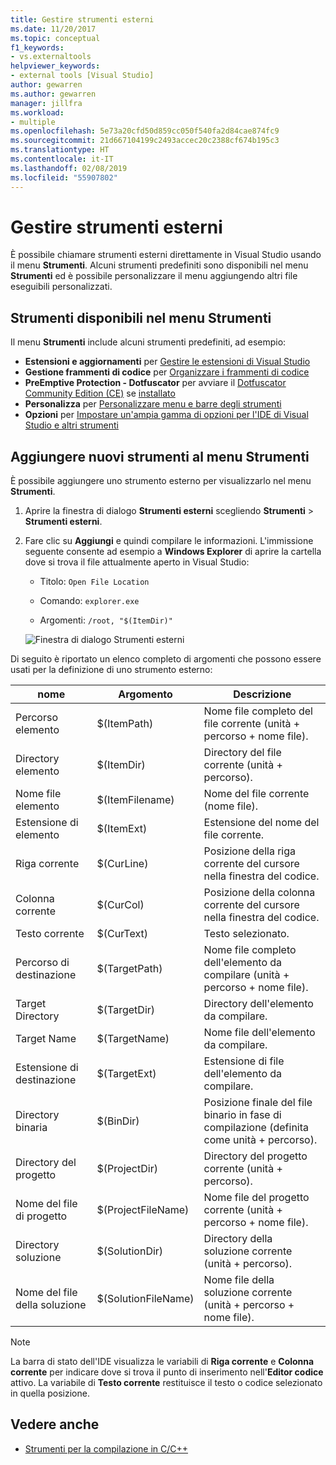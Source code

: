 ```yaml
---
title: Gestire strumenti esterni
ms.date: 11/20/2017
ms.topic: conceptual
f1_keywords:
- vs.externaltools
helpviewer_keywords:
- external tools [Visual Studio]
author: gewarren
ms.author: gewarren
manager: jillfra
ms.workload:
- multiple
ms.openlocfilehash: 5e73a20cfd50d859cc050f540fa2d84cae874fc9
ms.sourcegitcommit: 21d667104199c2493accec20c2388cf674b195c3
ms.translationtype: HT
ms.contentlocale: it-IT
ms.lasthandoff: 02/08/2019
ms.locfileid: "55907802"
---
```

# <a name="manage-external-tools"></a>Gestire strumenti esterni

È possibile chiamare strumenti esterni direttamente in Visual Studio usando il menu **Strumenti**. Alcuni strumenti predefiniti sono disponibili nel menu **Strumenti** ed è possibile personalizzare il menu aggiungendo altri file eseguibili personalizzati.

## <a name="tools-available-on-the-tools-menu"></a>Strumenti disponibili nel menu Strumenti

Il menu **Strumenti** include alcuni strumenti predefiniti, ad esempio:

* **Estensioni e aggiornamenti** per [Gestire le estensioni di Visual Studio](finding-and-using-visual-studio-extensions.md)
* **Gestione frammenti di codice** per [Organizzare i frammenti di codice](code-snippets.md)
* **PreEmptive Protection - Dotfuscator** per avviare il [Dotfuscator Community Edition (CE)](dotfuscator/index.md) se [installato](dotfuscator/install.md)
* **Personalizza** per [Personalizzare menu e barre degli strumenti](how-to-customize-menus-and-toolbars-in-visual-studio.md)
* **Opzioni** per [Impostare un'ampia gamma di opzioni per l'IDE di Visual Studio e altri strumenti](reference/options-dialog-box-visual-studio.md)

## <a name="add-new-tools-to-the-tools-menu"></a>Aggiungere nuovi strumenti al menu Strumenti

È possibile aggiungere uno strumento esterno per visualizzarlo nel menu **Strumenti**.

1. Aprire la finestra di dialogo **Strumenti esterni** scegliendo **Strumenti** > **Strumenti esterni**.

1. Fare clic su **Aggiungi** e quindi compilare le informazioni. L'immissione seguente consente ad esempio a **Windows Explorer** di aprire la cartella dove si trova il file attualmente aperto in Visual Studio:

   * Titolo: `Open File Location`

   * Comando: `explorer.exe`

   * Argomenti: `/root, "$(ItemDir)"`

   ![Finestra di dialogo Strumenti esterni](media/external-tools-dialog.png)

Di seguito è riportato un elenco completo di argomenti che possono essere usati per la definizione di uno strumento esterno:

|nome|Argomento|Descrizione|
|----------|--------------|-----------------|
|Percorso elemento|$(ItemPath)|Nome file completo del file corrente (unità + percorso + nome file).|
|Directory elemento|$(ItemDir)|Directory del file corrente (unità + percorso).|
|Nome file elemento|$(ItemFilename)|Nome del file corrente (nome file).|
|Estensione di elemento|$(ItemExt)|Estensione del nome del file corrente.|
|Riga corrente|$(CurLine)|Posizione della riga corrente del cursore nella finestra del codice.|
|Colonna corrente|$(CurCol)|Posizione della colonna corrente del cursore nella finestra del codice.|
|Testo corrente|$(CurText)|Testo selezionato.|
|Percorso di destinazione|$(TargetPath)|Nome file completo dell'elemento da compilare (unità + percorso + nome file).|
|Target Directory|$(TargetDir)|Directory dell'elemento da compilare.|
|Target Name|$(TargetName)|Nome file dell'elemento da compilare.|
|Estensione di destinazione|$(TargetExt)|Estensione di file dell'elemento da compilare.|
|Directory binaria|$(BinDir)|Posizione finale del file binario in fase di compilazione (definita come unità + percorso).|
|Directory del progetto|$(ProjectDir)|Directory del progetto corrente (unità + percorso).|
|Nome del file di progetto|$(ProjectFileName)|Nome file del progetto corrente (unità + percorso + nome file).|
|Directory soluzione|$(SolutionDir)|Directory della soluzione corrente (unità + percorso).|
|Nome del file della soluzione|$(SolutionFileName)|Nome file della soluzione corrente (unità + percorso + nome file).|

> [!NOTE]
> La barra di stato dell'IDE visualizza le variabili di **Riga corrente** e **Colonna corrente** per indicare dove si trova il punto di inserimento nell'**Editor codice** attivo. La variabile di **Testo corrente** restituisce il testo o codice selezionato in quella posizione.

## <a name="see-also"></a>Vedere anche

- [Strumenti per la compilazione in C/C++](/cpp/build/reference/c-cpp-build-tools)
